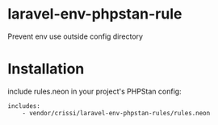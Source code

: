 # laravel-env-phpstan-rule
Prevent env use outside config directory

# Installation

include rules.neon in your project's PHPStan config:

```
includes:
    - vendor/crissi/laravel-env-phpstan-rules/rules.neon
```
</details>
